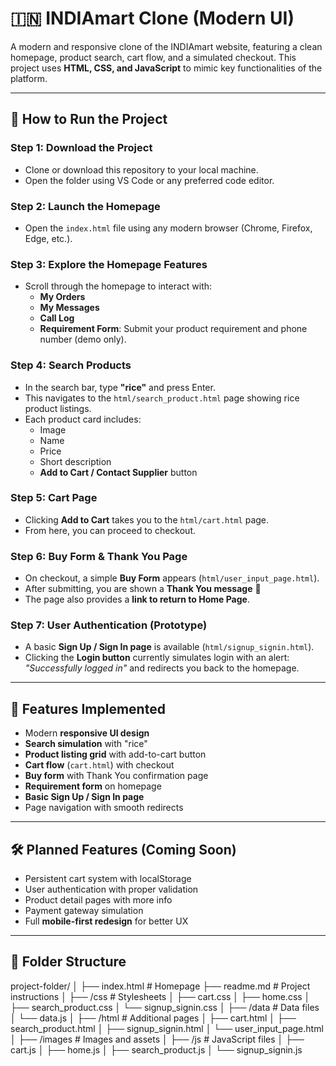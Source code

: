 # 🇮🇳 INDIAmart Clone (Modern UI)

A modern and responsive clone of the INDIAmart website, featuring a clean homepage, product search, cart flow, and a simulated checkout. This project uses **HTML, CSS, and JavaScript** to mimic key functionalities of the platform.

---

## 🚀 How to Run the Project

### Step 1: Download the Project
- Clone or download this repository to your local machine.  
- Open the folder using VS Code or any preferred code editor.

### Step 2: Launch the Homepage
- Open the `index.html` file using any modern browser (Chrome, Firefox, Edge, etc.).

### Step 3: Explore the Homepage Features
- Scroll through the homepage to interact with:
  - **My Orders**
  - **My Messages**
  - **Call Log**
  - **Requirement Form**: Submit your product requirement and phone number (demo only).

### Step 4: Search Products
- In the search bar, type **"rice"** and press Enter.  
- This navigates to the `html/search_product.html` page showing rice product listings.  
- Each product card includes:
  - Image  
  - Name  
  - Price  
  - Short description  
  - **Add to Cart / Contact Supplier** button  

### Step 5: Cart Page
- Clicking **Add to Cart** takes you to the `html/cart.html` page.  
- From here, you can proceed to checkout.

### Step 6: Buy Form & Thank You Page
- On checkout, a simple **Buy Form** appears (`html/user_input_page.html`).  
- After submitting, you are shown a **Thank You message** 🎉  
- The page also provides a **link to return to Home Page**.

### Step 7: User Authentication (Prototype)
- A basic **Sign Up / Sign In page** is available (`html/signup_signin.html`).  
- Clicking the **Login button** currently simulates login with an alert:  
  *"Successfully logged in"* and redirects you back to the homepage.

---

## 📌 Features Implemented

- Modern **responsive UI design**
- **Search simulation** with "rice"
- **Product listing grid** with add-to-cart button
- **Cart flow** (`cart.html`) with checkout
- **Buy form** with Thank You confirmation page
- **Requirement form** on homepage
- **Basic Sign Up / Sign In page**
- Page navigation with smooth redirects

---

## 🛠️ Planned Features (Coming Soon)

- Persistent cart system with localStorage
- User authentication with proper validation
- Product detail pages with more info
- Payment gateway simulation
- Full **mobile-first redesign** for better UX

---

## 📂 Folder Structure

project-folder/
│
├── index.html # Homepage
├── readme.md # Project instructions
│
├── /css # Stylesheets
│ ├── cart.css
│ ├── home.css
│ ├── search_product.css
│ └── signup_signin.css
│
├── /data # Data files
│ └── data.js
│
├── /html # Additional pages
│ ├── cart.html
│ ├── search_product.html
│ ├── signup_signin.html
│ └── user_input_page.html
│
├── /images # Images and assets
│
├── /js # JavaScript files
│ ├── cart.js
│ ├── home.js
│ ├── search_product.js
│ └── signup_signin.js